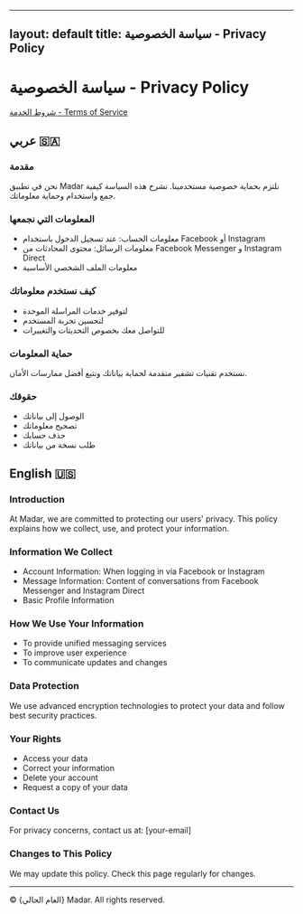 
---
layout: default
title: سياسة الخصوصية - Privacy Policy
---

# سياسة الخصوصية - Privacy Policy
[شروط الخدمة - Terms of Service](/terms.md)


## عربي 🇸🇦

### مقدمة
نحن في تطبيق Madar نلتزم بحماية خصوصية مستخدمينا. تشرح هذه السياسة كيفية جمع واستخدام وحماية معلوماتك.

### المعلومات التي نجمعها
- معلومات الحساب: عند تسجيل الدخول باستخدام Facebook أو Instagram
- معلومات الرسائل: محتوى المحادثات من Facebook Messenger و Instagram Direct
- معلومات الملف الشخصي الأساسية

### كيف نستخدم معلوماتك
- لتوفير خدمات المراسلة الموحدة
- لتحسين تجربة المستخدم
- للتواصل معك بخصوص التحديثات والتغييرات

### حماية المعلومات
نستخدم تقنيات تشفير متقدمة لحماية بياناتك ونتبع أفضل ممارسات الأمان.

### حقوقك
- الوصول إلى بياناتك
- تصحيح معلوماتك
- حذف حسابك
- طلب نسخة من بياناتك

## English 🇺🇸

### Introduction
At Madar, we are committed to protecting our users' privacy. This policy explains how we collect, use, and protect your information.

### Information We Collect
- Account Information: When logging in via Facebook or Instagram
- Message Information: Content of conversations from Facebook Messenger and Instagram Direct
- Basic Profile Information

### How We Use Your Information
- To provide unified messaging services
- To improve user experience
- To communicate updates and changes

### Data Protection
We use advanced encryption technologies to protect your data and follow best security practices.

### Your Rights
- Access your data
- Correct your information
- Delete your account
- Request a copy of your data

### Contact Us
For privacy concerns, contact us at: [your-email]

### Changes to This Policy
We may update this policy. Check this page regularly for changes.

---
© {العام الحالي} Madar. All rights reserved.
